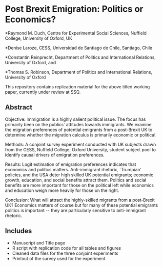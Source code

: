 # Post Brexit Emigration: Politics or Economics?

*Raymond M. Duch, Centre for Experimental Social Sciences, Nuffield College, University of Oxford, UK

*Denise Laroze, CESS, Universidad de Santiago de Chile, Santiago, Chile 

*Constantin Reinprecht, Department of Politics and International Relations, University of Oxford, and  

*Thomas S. Robinson, Department of Politics and International Relations, University of Oxford 



This repository contains replication material for the above titled working paper, currently under review at SSQ. 


## Abstract

Objective: Immigration is a highly salient political issue. The focus has primarily been on the publics' attitudes towards immigrants. We examine the migration preferences of potential emigrants from a post-Brexit UK to determine whether the migration calculus is primarily economic or political. 

Methods: A conjoint survey experiment conducted with UK subjects drawn from the CESS, Nuffield College, Oxford University, student subject pool to identify causal drivers of emigration preferences.  

Results: Logit estimation of emigration preferences indicates that economics and politics matters. Anti-immigrant rhetoric, `Trumpian' policies, and the USA deter high skilled UK potential emigrants; economic growth, education, and social benefits attract them. Politics and social benefits are more important for those on the political left while economics and education weigh more heavily for those on the right. 

Conclusion: What will attract the highly-skilled migrants from a post-Brexit UK?  Economics matters of course but for many of these potential emigrants politics is important -- they are particularly sensitive to anti-immigrant rhetoric.





## Includes
- Manuscript and Title page
- R script with replication code for all tables and figures
- Cleaned data files for the three conjoint experiments
- Printout of the survey used for the experiment
